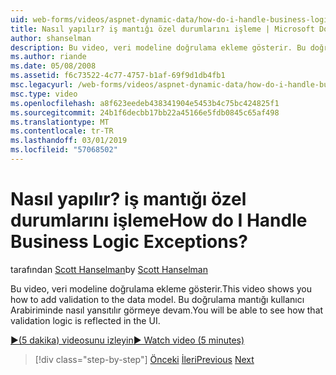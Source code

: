```yaml
---
uid: web-forms/videos/aspnet-dynamic-data/how-do-i-handle-business-logic-exceptions
title: Nasıl yapılır? iş mantığı özel durumlarını işleme | Microsoft Docs
author: shanselman
description: Bu video, veri modeline doğrulama ekleme gösterir. Bu doğrulama mantığı kullanıcı Arabiriminde nasıl yansıtılır görmeye devam.
ms.author: riande
ms.date: 05/08/2008
ms.assetid: f6c73522-4c77-4757-b1af-69f9d1db4fb1
msc.legacyurl: /web-forms/videos/aspnet-dynamic-data/how-do-i-handle-business-logic-exceptions
msc.type: video
ms.openlocfilehash: a8f623eedeb438341904e5453b4c75bc424825f1
ms.sourcegitcommit: 24b1f6decbb17bb22a45166e5fdb0845c65af498
ms.translationtype: MT
ms.contentlocale: tr-TR
ms.lasthandoff: 03/01/2019
ms.locfileid: "57068502"
---
```

<a name="how-do-i-handle-business-logic-exceptions"></a><span data-ttu-id="bfbc8-105">Nasıl yapılır? iş mantığı özel durumlarını işleme</span><span class="sxs-lookup"><span data-stu-id="bfbc8-105">How do I Handle Business Logic Exceptions?</span></span>
====================
<span data-ttu-id="bfbc8-106">tarafından [Scott Hanselman](https://github.com/shanselman)</span><span class="sxs-lookup"><span data-stu-id="bfbc8-106">by [Scott Hanselman](https://github.com/shanselman)</span></span>

<span data-ttu-id="bfbc8-107">Bu video, veri modeline doğrulama ekleme gösterir.</span><span class="sxs-lookup"><span data-stu-id="bfbc8-107">This video shows you how to add validation to the data model.</span></span> <span data-ttu-id="bfbc8-108">Bu doğrulama mantığı kullanıcı Arabiriminde nasıl yansıtılır görmeye devam.</span><span class="sxs-lookup"><span data-stu-id="bfbc8-108">You will be able to see how that validation logic is reflected in the UI.</span></span>

[<span data-ttu-id="bfbc8-109">&#9654;(5 dakika) videosunu izleyin</span><span class="sxs-lookup"><span data-stu-id="bfbc8-109">&#9654; Watch video (5 minutes)</span></span>](https://channel9.msdn.com/Blogs/ASP-NET-Site-Videos/how-do-i-handle-business-logic-exceptions)

> [!div class="step-by-step"]
> <span data-ttu-id="bfbc8-110">[Önceki](how-do-i-change-how-my-fields-render.md)
> [İleri](how-do-i-make-custom-pages.md)</span><span class="sxs-lookup"><span data-stu-id="bfbc8-110">[Previous](how-do-i-change-how-my-fields-render.md)
[Next](how-do-i-make-custom-pages.md)</span></span>
